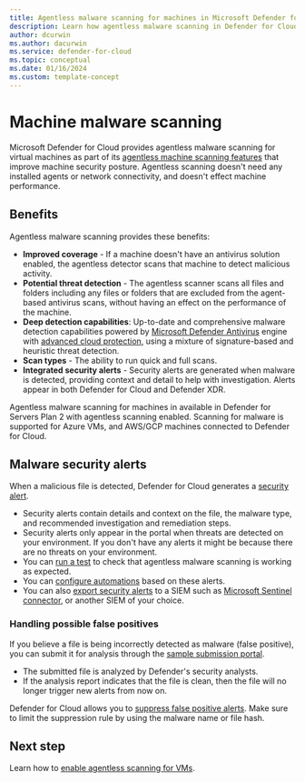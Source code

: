 ```yaml
---
title: Agentless malware scanning for machines in Microsoft Defender for Cloud
description: Learn how agentless malware scanning in Defender for Cloud can protect your virtual machines from malware.
author: dcurwin
ms.author: dacurwin
ms.service: defender-for-cloud
ms.topic: conceptual
ms.date: 01/16/2024
ms.custom: template-concept
---
```


# Machine malware scanning

Microsoft Defender for Cloud provides agentless malware scanning for virtual machines as part of its [agentless machine scanning features](concept-agentless-data-collection.md) that improve machine security posture. Agentless scanning doesn't need any installed agents or network connectivity, and doesn't effect machine performance.

## Benefits

Agentless malware scanning provides these benefits:

- **Improved coverage** - If a machine doesn't have an antivirus solution enabled, the agentless detector scans that machine to detect malicious activity.
- **Potential threat detection** - The agentless scanner scans all files and folders including any files or folders that are excluded from the agent-based antivirus scans, without having an effect on the performance of the machine.
- **Deep detection capabilities**: Up-to-date and comprehensive malware detection capabilities powered by [Microsoft Defender Antivirus](/microsoft-365/security/defender-endpoint/microsoft-defender-antivirus-windows) engine with [advanced cloud protection](/microsoft-365/security/defender-endpoint/cloud-protection-microsoft-defender-antivirus), using a mixture of signature-based and heuristic threat detection.
- **Scan types** - The ability to run quick and full scans.
- **Integrated security alerts** - Security alerts are generated when malware is detected, providing context and detail to help with investigation. Alerts appear in both Defender for Cloud and Defender XDR.

Agentless malware scanning for machines in available in Defender for Servers Plan 2 with agentless scanning enabled. Scanning for malware is supported for Azure VMs, and AWS/GCP machines connected to Defender for Cloud. 

## Malware security alerts

When a malicious file is detected, Defender for Cloud generates a [security alert](alerts-overview.md#what-are-security-alerts).

- Security alerts contain details and context on the file, the malware type, and recommended investigation and remediation steps.
- Security alerts only appear in the portal when threats are detected on your environment. If you don't have any alerts it might be because there are no threats on your environment.
- You can [run a test](test-agentless-malware-scanning.md) to check that agentless malware scanning is working as expected.
- You can [configure automations](workflow-automation.yml) based on these alerts.
- You can also [export security alerts](alerts-overview.md#exporting-alerts) to a SIEM such as [Microsoft Sentinel connector](/azure/sentinel/connect-defender-for-cloud.md), or another SIEM of your choice.


### Handling possible false positives

If you believe a file is being incorrectly detected as malware (false positive), you can submit it for analysis through the [sample submission portal](/microsoft-365/security/intelligence/submission-guide). 

- The submitted file is analyzed by Defender's security analysts.
- If the analysis report indicates that the file is clean, then the file will no longer trigger new alerts from now on.

Defender for Cloud allows you to [suppress false positive alerts](alerts-suppression-rules.md). Make sure to limit the suppression rule by using the malware name or file hash.

## Next step

Learn how to [enable agentless scanning for VMs](enable-agentless-scanning-vms.md).
